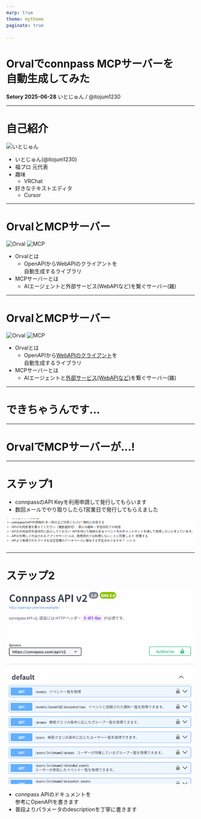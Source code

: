 ```yaml
---
marp: true
theme: mytheme
paginate: true

---
```

<script src="https://cdn.tailwindcss.com/3.0.16"></script>
<script>tailwind.config = { corePlugins: { preflight: false } }</script>



<div class="title">

# Orvalでconnpass MCPサーバーを</br>自動生成してみた
</div>
<div class="info">

**Setory 2025-06-28**
いとじゅん / @itojum1230
</div>

---

# 自己紹介

<div class="flex">
<img src="https://lh3.googleusercontent.com/a/ACg8ocJxcTtJdUnbmEE6vjkZXYiem9Bf5wUF-_G_cmdwTv9lz63VMEI2Lp9i4p97EIvVU9xt_l_vXhgXF17GQvJPErmjh_UEZb0=s288-c-no" alt="いとじゅん" class="w-[300px] h-[300px] my-auto">


- いとじゅん(@itojum1230)
- 福プロ 元代表
- 趣味
  - VRChat
- 好きなテキストエディタ
  - Cursor

</div>

---

# OrvalとMCPサーバー

<div class="flex">
  <div class="flex flex-col">
    <img src="https://orval.dev/images/emblem.svg" alt="Orval" class="w-[200px] my-auto">
    <img src="https://avatars.githubusercontent.com/u/182288589?s=200&v=4" alt="MCP" class="w-[200px] my-auto">
  </div>

  - Orvalとは
    - OpenAPIからWebAPIのクライアントを<br/>自動生成するライブラリ
  - MCPサーバーとは
    - AIエージェントと外部サービス(WebAPIなど)を繋ぐサーバー(雑)

</div>

---

# OrvalとMCPサーバー

<div class="flex">
  <div class="flex flex-col">
    <img src="https://orval.dev/images/emblem.svg" alt="Orval" class="w-[200px] my-auto">
    <img src="https://avatars.githubusercontent.com/u/182288589?s=200&v=4" alt="MCP" class="w-[200px] my-auto">
  </div>

  - Orvalとは
    - OpenAPIから<u>WebAPIのクライアント</u>を<br/>自動生成するライブラリ
  - MCPサーバーとは
    - AIエージェントと<u>外部サービス(WebAPIなど)</u>を繋ぐサーバー(雑)

</div>

---

<div class="chapter">

# できちゃうんです...

</div>

---

<div class="chapter">

# OrvalでMCPサーバーが...!

</div>

---

# ステップ1
- connpassのAPI Keyを利用申請して発行してもらいます
- 数回メールでやり取りしたら1営業日で発行してもらえました

<img src="./connpass.png" class="w-full">

---

# ステップ2

<div class="flex">
  <div class="flex flex-col">
    <img src="./connpass_openapi.png" alt="MCP" class="w-[700px] mt-10">
  </div>

  - connpass APIのドキュメントを<br/>参考にOpenAPIを書きます
  - 普段よりパラメータのdescriptionを丁寧に書きます

</div>

